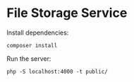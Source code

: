 # File Storage Service

Install dependencies:
```
composer install
```

Run the server:

```
php -S localhost:4000 -t public/
```
